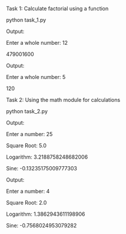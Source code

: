 Task 1: Calculate factorial using a function

python task_1.py

Output:

Enter a whole number: 12

479001600

Output:

Enter a whole number: 5

120

Task 2: Using the math module for calculations

python task_2.py

Output:

Enter a number: 25

Square Root: 5.0

Logarithm: 3.2188758248682006

Sine: -0.13235175009777303

Output:

Enter a number: 4

Square Root: 2.0

Logarithm: 1.3862943611198906

Sine: -0.7568024953079282


